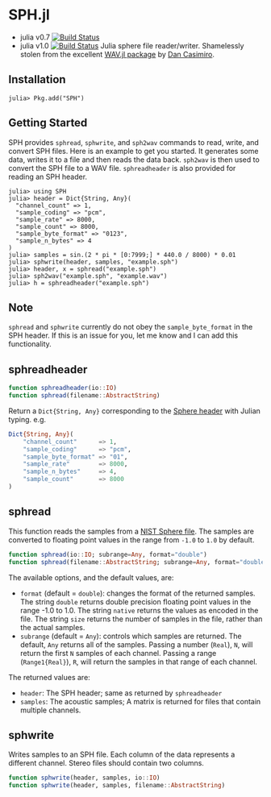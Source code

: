 
# SPH.jl
- julia v0.7 [![Build Status](https://travis-ci.org/rkat/SPH.jl.svg?branch=0.7)](https://travis-ci.org/rkat/SPH.jl)
- julia v1.0 [![Build Status](https://travis-ci.org/rkat/SPH.jl.svg?branch=master)](https://travis-ci.org/rkat/SPH.jl)
Julia sphere file reader/writer. Shamelessly stolen from the excellent
[WAV.jl package](https://github.com/dancasimiro/WAV.jl) by [Dan Casimiro](https://github.com/dancasimiro).

Installation
------------

    julia> Pkg.add("SPH")

Getting Started
---------------

SPH provides `sphread`, `sphwrite`, and `sph2wav` commands to read,
write, and convert SPH files. Here is an example to get you started.
It generates some data, writes it to a file and then reads the data back.
`sph2wav` is then used to convert the SPH file to a WAV file.
`sphreadheader` is also provided for reading an SPH header.

```jlcon
julia> using SPH
julia> header = Dict{String, Any}(
  "channel_count" => 1,
  "sample_coding" => "pcm",
  "sample_rate" => 8000,
  "sample_count" => 8000,
  "sample_byte_format" => "0123",
  "sample_n_bytes" => 4
)
julia> samples = sin.(2 * pi * [0:7999;] * 440.0 / 8000) * 0.01
julia> sphwrite(header, samples, "example.sph")
julia> header, x = sphread("example.sph")
julia> sph2wav("example.sph", "example.wav")
julia> h = sphreadheader("example.sph")
```

Note
---------------

`sphread` and `sphwrite` currently do not obey the `sample_byte_format` in the SPH header.
If this is an issue for you, let me know and I can add this functionality.

sphreadheader
-------
```julia
function sphreadheader(io::IO)
function sphread(filename::AbstractString)
```

Return a ```Dict{String, Any}``` corresponding to the [Sphere header](http://isip.piconepress.com/projects/speech/software/tutorials/production/fundamentals/v1.0/section_02/text/nist_sphere.text) with Julian typing. e.g.

```julia
Dict{String, Any}(
    "channel_count"      => 1,
    "sample_coding"      => "pcm",
    "sample_byte_format" => "01",
    "sample_rate"        => 8000,
    "sample_n_bytes"     => 4,
    "sample_count"       => 8000
)
```

sphread
-------

This function reads the samples from a [NIST Sphere file](http://isip.piconepress.com/projects/speech/software/tutorials/production/fundamentals/v1.0/section_02/text/nist_sphere.text). The samples are converted to floating
point values in the range from `-1.0` to `1.0` by default.

```julia
function sphread(io::IO; subrange=Any, format="double")
function sphread(filename::AbstractString; subrange=Any, format="double")
```

The available options, and the default values, are:

* ``format`` (default = ``double``): changes the format of the returned samples. The string
  ``double`` returns double precision floating point values in the range -1.0 to 1.0. The string
  ``native`` returns the values as encoded in the file. The string ``size`` returns the number
  of samples in the file, rather than the actual samples.
* ``subrange`` (default = ``Any``): controls which samples are returned. The default, ``Any``
  returns all of the samples. Passing a number (``Real``), ``N``, will return the first ``N``
  samples of each channel. Passing a range (``Range1{Real}``), ``R``, will return the samples
  in that range of each channel.

The returned values are:

* ``header``: The SPH header; same as returned by `sphreadheader`
* ``samples``: The acoustic samples; A matrix is returned for files that contain multiple channels.


sphwrite
--------

Writes samples to an SPH file.
Each column of the data represents a different
channel. Stereo files should contain two columns.

```julia
function sphwrite(header, samples, io::IO)
function sphwrite(header, samples, filename::AbstractString)
```
